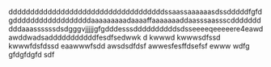 ddddddddddddddddddddddddddddddddddddssaassaaaaaasdssdddddfgfdgddddddddddddddddddaaaaaaaaadaaaaffaaaaaaaddaasssaassscddddddddddaaassssssdsdgggvjjjjjgfgdddesssddddddddddsdsseeeeqeeeeere4eawdawddwadsadddddddddddfesdfsedwwk
d
kwwwd
kwwwsdfssd
kwwwfdsfdssd
eaawwwfsdd
awsdsdfdsf
awwesfesffdsefsf
ewww
wdfg
gfdgfdgfd
sdf

